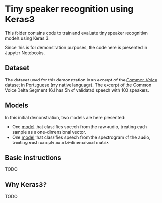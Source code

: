 # Tiny speaker recognition using Keras3

This folder contains code to train and evaluate tiny speaker recognition models using Keras 3.

Since this is for demonstration purposes, the code here is presented in Jupyter Notebooks.

## Dataset

The dataset used for this demonstration is an excerpt of the [Common Voice](https://commonvoice.mozilla.org) dataset in Portuguese (my native language). The excerpt of the Common Voice Delta Segment 16.1 has 5h of validated speech with 100 speakers.

## Models

In this initial demonstration, two models are here presented:
- One [model](https://github.com/epilefarias/tiny_speaker_recognition_keras3/blob/main/models/model_raw.keras) that classifies speech from the raw audio, treating each sample as a one-dimensional vector.
- One [model](https://github.com/epilefarias/tiny_speaker_recognition_keras3/blob/main/models/model_fft.keras) that classifies speech from the spectrogram of the audio, treating each sample as a bi-dimensional matrix.

## Basic instructions

TODO

## Why Keras3?

TODO


